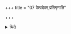 +++
title = "07 वैश्वदेवम् प्रतिगृणाति"

+++

<details><summary>थिते</summary>

7. (The Adhvaryu) responds the Vaiśvadeva (-śastra) (in the manner given in the next Sūtras).  
</details>
